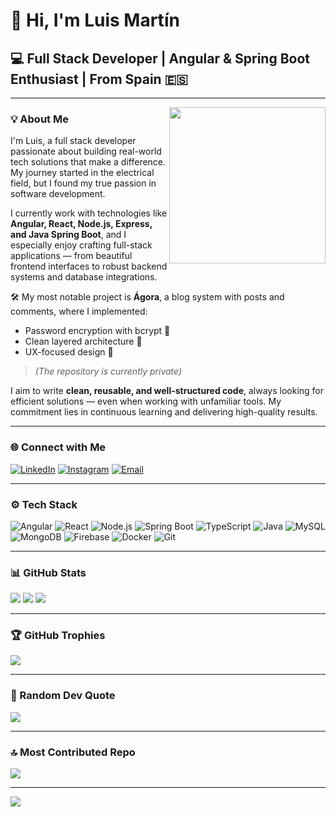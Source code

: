 # 👋 Hi, I'm Luis Martín  
## 💻 Full Stack Developer | Angular & Spring Boot Enthusiast | From Spain 🇪🇸

---

<img src="https://i.imgur.com/0zqCIbl.png" width="250" align="right" />

### 💡 About Me

I'm Luis, a full stack developer passionate about building real-world tech solutions that make a difference. My journey started in the electrical field, but I found my true passion in software development.

I currently work with technologies like **Angular, React, Node.js, Express, and Java Spring Boot**, and I especially enjoy crafting full-stack applications — from beautiful frontend interfaces to robust backend systems and database integrations.

🛠️ My most notable project is **Ágora**, a blog system with posts and comments, where I implemented:
- Password encryption with bcrypt 🔐  
- Clean layered architecture 🧱  
- UX-focused design 🎯  
> *(The repository is currently private)*

I aim to write **clean, reusable, and well-structured code**, always looking for efficient solutions — even when working with unfamiliar tools. My commitment lies in continuous learning and delivering high-quality results.

---

### 🌐 Connect with Me

[![LinkedIn](https://img.shields.io/badge/LinkedIn-%230077B5.svg?logo=linkedin&logoColor=white)](https://linkedin.com/in/luis-martín-17a6951b6)
[![Instagram](https://img.shields.io/badge/Instagram-%23E4405F.svg?logo=Instagram&logoColor=white)](https://instagram.com/luismartingimeno)
[![Email](https://img.shields.io/badge/Email-D14836?logo=gmail&logoColor=white)](mailto:lumartin.gimeno@gmail.com)

---

### ⚙️ Tech Stack

![Angular](https://img.shields.io/badge/angular-%23DD0031.svg?style=flat&logo=angular&logoColor=white)
![React](https://img.shields.io/badge/react-%2320232a.svg?style=flat&logo=react&logoColor=%2361DAFB)
![Node.js](https://img.shields.io/badge/node.js-6DA55F?style=flat&logo=node.js&logoColor=white)
![Spring Boot](https://img.shields.io/badge/spring%20boot-%236DB33F.svg?style=flat&logo=spring-boot&logoColor=white)
![TypeScript](https://img.shields.io/badge/typescript-%23007ACC.svg?style=flat&logo=typescript&logoColor=white)
![Java](https://img.shields.io/badge/java-%23ED8B00.svg?style=flat&logo=java&logoColor=white)
![MySQL](https://img.shields.io/badge/mysql-4479A1.svg?style=flat&logo=mysql&logoColor=white)
![MongoDB](https://img.shields.io/badge/mongodb-%234ea94b.svg?style=flat&logo=mongodb&logoColor=white)
![Firebase](https://img.shields.io/badge/firebase-%23039BE5.svg?style=flat&logo=firebase)
![Docker](https://img.shields.io/badge/docker-%230db7ed.svg?style=flat&logo=docker&logoColor=white)
![Git](https://img.shields.io/badge/git-%23F05033.svg?style=flat&logo=git&logoColor=white)

---

### 📊 GitHub Stats

![](https://github-readme-stats.vercel.app/api?username=lmargim&theme=darcula&hide_border=true&include_all_commits=true&count_private=true)
![](https://nirzak-streak-stats.vercel.app/?user=lmargim&theme=darcula&hide_border=true)
![](https://github-readme-stats.vercel.app/api/top-langs/?username=lmargim&theme=darcula&hide_border=true&layout=compact)

---

### 🏆 GitHub Trophies

![](https://github-profile-trophy.vercel.app/?username=lmargim&theme=dracula&no-frame=true&no-bg=false&margin-w=4)

---

### 💬 Random Dev Quote

![](https://quotes-github-readme.vercel.app/api?type=horizontal&theme=gruvbox)

---

### 🔝 Most Contributed Repo

![](https://github-contributor-stats.vercel.app/api?username=lmargim&limit=5&theme=dracula&combine_all_yearly_contributions=true)

---

[![](https://visitcount.itsvg.in/api?id=lmargim&icon=10&color=13)](https://visitcount.itsvg.in)
